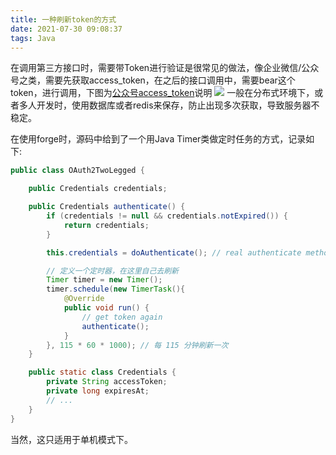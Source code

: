 ```yaml
---
title: 一种刷新token的方式
date: 2021-07-30 09:08:37
tags: Java
---
```


在调用第三方接口时，需要带Token进行验证是很常见的做法，像企业微信/公众号之类，需要先获取access_token，在之后的接口调用中，需要bear这个token，进行调用，下图为[公众号access_token](https://developers.weixin.qq.com/doc/offiaccount/Basic_Information/Get_access_token.html)说明
![](wechat_access_token.jpg)
一般在分布式环境下，或者多人开发时，使用数据库或者redis来保存，防止出现多次获取，导致服务器不稳定。
<!-- more -->
在使用forge时，源码中给到了一个用Java Timer类做定时任务的方式，记录如下:
```java
public class OAuth2TwoLegged {

    public Credentials credentials;

    public Credentials authenticate() {
        if (credentials != null && credentials.notExpired()) {
            return credentials;
        }

        this.credentials = doAuthenticate(); // real authenticate method

        // 定义一个定时器，在这里自己去刷新
        Timer timer = new Timer();
        timer.schedule(new TimerTask(){
            @Override
            public void run() {
                // get token again
                authenticate();
            }
        }, 115 * 60 * 1000); // 每 115 分钟刷新一次
    }

    public static class Credentials {
        private String accessToken;
        private long expiresAt;
        // ...
    }
}
```
当然，这只适用于单机模式下。